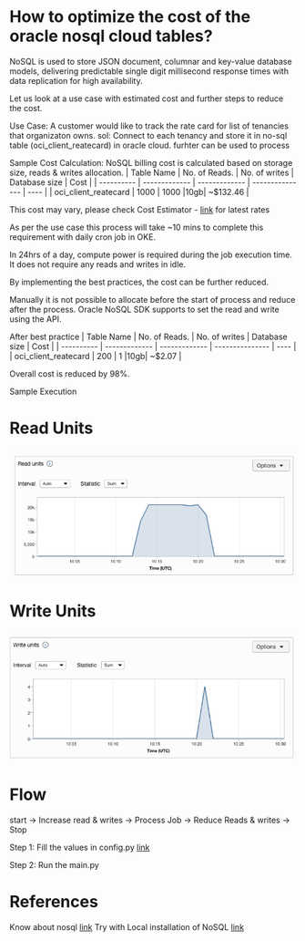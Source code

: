 # How to optimize the cost of the oracle nosql cloud tables?

NoSQL is used to store JSON document, columnar and key-value database models, delivering predictable single digit millisecond response times with data replication for high availability.

Let us look at a use case with estimated cost and further steps to reduce the cost.

Use Case: A customer would like to track the rate card for list of tenancies that organizaton owns.
    sol: Connect to each tenancy and store it in no-sql table (oci_client_reatecard) in oracle cloud. furhter can be used to process

Sample Cost Calculation:
NoSQL billing cost is calculated based on storage size, reads & writes allocation.
| Table Name | No. of Reads. | No. of writes | Database size | Cost |
| ---------- | ------------- | ------------- | --------------- | ---- |
| oci_client_reatecard | 1000 | 1000 |10gb| ~$132.46 |

This cost may vary, please check Cost Estimator - [link](https://www.oracle.com/in/cloud/costestimator.html) for latest rates

As per the use case this process will take ~10 mins to complete this requirement with daily cron job in OKE.

In 24hrs of a day, compute power is required during the job execution time. It does not require any reads and writes in idle.

By implementing the best practices, the cost can be further reduced.

Manually it is not possible to allocate before the start of process and reduce after the process. Oracle NoSQL SDK supports to set the read and write using the API.

After best practice
| Table Name | No. of Reads. | No. of writes | Database size | Cost |
| ---------- | ------------- | ------------- | --------------- | ---- |
| oci_client_reatecard | 200 | 1 |10gb| ~$2.07 |

Overall cost is reduced by 98%.

Sample Execution

# Read Units
![Read Units Example](./sampleresult/ReadUnits.png)

# Write Units

![Write Units Example](./sampleresult/WriteUnits.png)
# Flow

start -> Increase read & writes -> Process Job -> Reduce Reads & writes -> Stop

Step 1: Fill the values in config.py [link](https://docs.oracle.com/en-us/iaas/Content/API/Concepts/sdkconfig.htm)

Step 2: Run the main.py

# References

Know about nosql [link](https://www.oracle.com/in/database/nosql/technologies/nosql/)
Try with Local installation of NoSQL [link](https://www.oracle.com/database/technologies/nosql-database-server-downloads.html)
